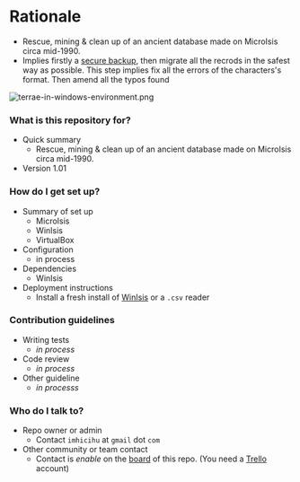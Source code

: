 # Rationale #
* Rescue, mining & clean up of an ancient database made on MicroIsis circa mid-1990. 
* Implies firstly a [secure backup](https://bitbucket.org/imhicihu/terrae-database/src/d158358b094693fcf57122761ccb4913483d8317/To%20Do.md?at=master&fileviewer=file-view-default), then migrate all the recrods in the safest way as possible. This step implies fix all the errors of the characters's format. Then amend all the typos found

![terrae-in-windows-environment.png](https://bitbucket.org/repo/EBnakg/images/4161797553-terrae-in-windows-environment.png)

### What is this repository for? ###

* Quick summary
     - Rescue, mining & clean up of an ancient database made on MicroIsis circa mid-1990.
* Version 1.01

### How do I get set up? ###

* Summary of set up
     - MicroIsis
     - WinIsis
     - VirtualBox
* Configuration
     - in process
* Dependencies
     - WinIsis 
* Deployment instructions
     - Install a fresh install of [WinIsis](http://www.unesco.org/new/en/communication-and-information/information-society/open-source-and-low-cost-technologies/information-processing-tools/cdsisis-database-software/cdsisis-for-window/) or a `.csv` reader

### Contribution guidelines ###

* Writing tests
     - _in process_
* Code review
     - _in process_
* Other guideline
     - _in processs_

### Who do I talk to? ###

* Repo owner or admin
     - Contact `imhicihu` at `gmail` dot `com`
* Other community or team contact
     - Contact is _enable_ on the [board](https://bitbucket.org/imhicihu/terrae-database/addon/trello/trello-board) of this repo. (You need a [Trello](https://trello.com/) account)